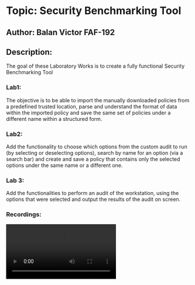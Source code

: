 # Topic: Security Benchmarking Tool
## Author: Balan Victor FAF-192
## Description: 
The goal of these Laboratory Works is to create a fully functional Security Benchmarking Tool
### Lab1: 
The objective is to be able to import the manually downloaded policies from a predefined trusted location, parse and understand the format of data within the imported policy and save the same set of policies under a different name within a structured form.
### Lab2:
Add the functionality to choose which options from the custom audit to run (by selecting or deselecting options), search by name for an option (via a search bar) and create and save a policy that contains only the selected options under the same name or
a different one.
### Lab 3: 
Add the functionalities to perform an audit of the workstation, using the options that were selected and output the results of the audit on screen.
### Recordings:
![recording1](https://github.com/Victor0120/LabsCS/tree/master/recording/1.webm)
